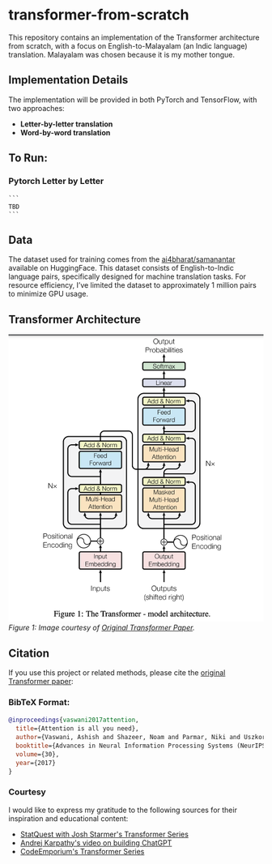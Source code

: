 # transformer-from-scratch

This repository contains an implementation of the Transformer architecture from scratch, with a focus on English-to-Malayalam (an Indic language) translation. Malayalam was chosen because it is my mother tongue.

## Implementation Details

The implementation will be provided in both PyTorch and TensorFlow, with two approaches:
- **Letter-by-letter translation**  
- **Word-by-word translation**

## To Run:

###  Pytorch Letter by Letter
    ```
    TBD
    ```

## Data

The dataset used for training comes from the [ai4bharat/samanantar](https://huggingface.co/datasets/ai4bharat/samanantar) available on HuggingFace. This dataset consists of English-to-Indic language pairs, specifically designed for machine translation tasks. For resource efficiency, I’ve limited the dataset to approximately 1 million pairs to minimize GPU usage.


## Transformer Architecture


![transformer_architecture](fig/transformer_architecture.png)
*Figure 1: Image courtesy of [Original Transformer Paper](https://arxiv.org/pdf/1706.03762).*  

## Citation

If you use this project or related methods, please cite the [original Transformer paper](https://arxiv.org/pdf/1706.03762):

### BibTeX Format:
```bibtex
@inproceedings{vaswani2017attention,
  title={Attention is all you need},
  author={Vaswani, Ashish and Shazeer, Noam and Parmar, Niki and Uszkoreit, Jakob and Jones, Llion and Gomez, Aidan N and Kaiser, Łukasz and Polosukhin, Illia},
  booktitle={Advances in Neural Information Processing Systems (NeurIPS)},
  volume={30},
  year={2017}
}
```

### Courtesy
I would like to express my gratitude to the following sources for their inspiration and educational content:

- [StatQuest with Josh Starmer's Transformer Series](https://www.youtube.com/watch?v=zxQyTK8quyY)
- [Andrej Karpathy's video on building ChatGPT](https://www.youtube.com/andrejkarpathy)
- [CodeEmporium's Transformer Series](https://www.youtube.com/watch?v=Xg5JG30bYik&list=PLTl9hO2Oobd97qfWC40gOSU8C0iu0m2l4&index=11)

